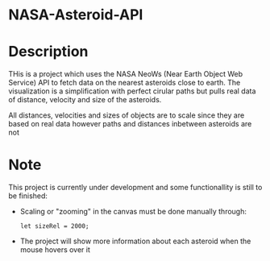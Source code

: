 # NASA-Asteroid-API

# Description
THis is a project which uses the NASA NeoWs (Near Earth Object Web Service) API to fetch data on the nearest asteroids close to earth. The visualization is a simplification with perfect cirular paths but pulls real data of distance, velocity and size of the asteroids. 

All distances, velocities and sizes of objects are to scale since they are based on real data however paths and distances inbetween asteroids are not 

# Note
This project is currently under development and some functionallity is still to be finished:
 
- Scaling or "zooming" in the canvas must be done manually through: 

    `let sizeRel = 2000;`

- The project will show more information about each asteroid when the mouse hovers over it
